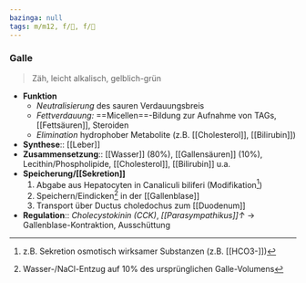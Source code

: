```yaml
---
bazinga: null
tags: m/m12, f/💩, f/💩
---
```

### Galle
> Zäh, leicht alkalisch, gelblich-grün
- **Funktion**
	- *Neutralisierung* des sauren Verdauungsbreis
	- *Fettverdauung:* ==Micellen==-Bildung zur Aufnahme von TAGs, [[Fettsäuren]], Steroiden
	- *Elimination* hydrophober Metabolite (z.B. [[Cholesterol]], [[Bilirubin]])
- **Synthese**:: [[Leber]]
- **Zusammensetzung**:: [[Wasser]] (80%), [[Gallensäuren]] (10%), Lecithin/Phospholipide, [[Cholesterol]], [[Bilirubin]] u.a.
- **Speicherung/[[Sekretion]]**
	1. Abgabe aus Hepatocyten in Canaliculi biliferi (Modifikation[^1]) 
	2. Speichern/Eindicken[^2] in der [[Gallenblase]]
	3. Transport über Ductus choledochus zum [[Duodenum]]
- **Regulation**:: *Cholecystokinin (CCK)*, *[[Parasympathikus]]↑* → Gallenblase-Kontraktion, Ausschüttung

[^1]: z.B. Sekretion osmotisch wirksamer Substanzen (z.B. [[HCO3-]])
[^2]: Wasser-/NaCl-Entzug auf 10% des ursprünglichen Galle-Volumens